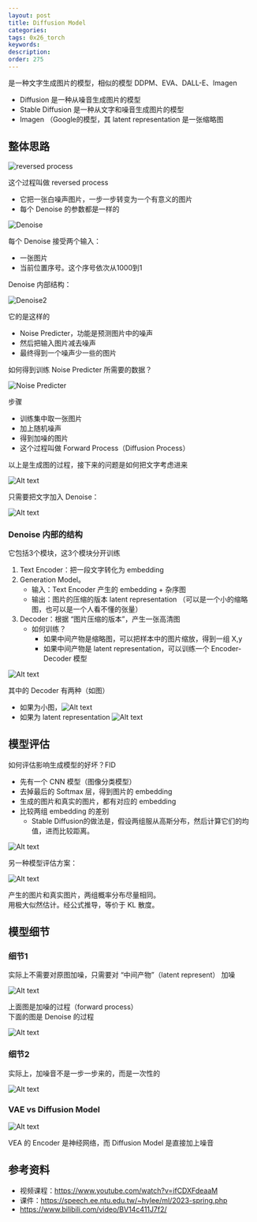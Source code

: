 ```yaml
---
layout: post
title: Diffusion Model
categories:
tags: 0x26_torch
keywords:
description:
order: 275
---
```



是一种文字生成图片的模型，相似的模型 DDPM、EVA、DALL-E、Imagen
- Diffusion 是一种从噪音生成图片的模型
- Stable Diffusion 是一种从文字和噪音生成图片的模型
- Imagen （Google的模型，其 latent representation 是一张缩略图

## 整体思路

![reversed process](/pictures_for_blog/nn/diffusion/1.jpg)


这个过程叫做 reversed process
- 它把一张白噪声图片，一步一步转变为一个有意义的图片
- 每个 Denoise 的参数都是一样的

![Denoise](/pictures_for_blog/nn/diffusion/2.jpg)

每个 Denoise 接受两个输入：
- 一张图片
- 当前位置序号。这个序号依次从1000到1

Denoise 内部结构：

![Denoise2](/pictures_for_blog/nn/diffusion/3.jpg)

它的是这样的
- Noise Predicter，功能是预测图片中的噪声
- 然后把输入图片减去噪声
- 最终得到一个噪声少一些的图片

如何得到训练 Noise Predicter 所需要的数据？

![Noise Predicter](/pictures_for_blog/nn/diffusion/4.jpg)

步骤
- 训练集中取一张图片
- 加上随机噪声
- 得到加噪的图片
- 这个过程叫做 Forward Process（Diffusion Process）

以上是生成图的过程，接下来的问题是如何把文字考虑进来


![Alt text](/pictures_for_blog/nn/diffusion/5.jpg)

只需要把文字加入 Denoise：

![Alt text](/pictures_for_blog/nn/diffusion/6.jpg)

### Denoise 内部的结构

它包括3个模块，这3个模块分开训练
1. Text Encoder：把一段文字转化为 embedding
2. Generation Model。
    - 输入：Text Encoder 产生的 embedding + 杂序图
    - 输出：图片的压缩的版本 latent representation （可以是一个小的缩略图，也可以是一个人看不懂的张量）
3. Decoder：根据 “图片压缩的版本”，产生一张高清图
    - 如何训练？
        - 如果中间产物是缩略图，可以把样本中的图片缩放，得到一组 X,y 
        - 如果中间产物是 latent representation，可以训练一个 Encoder-Decoder 模型





![Alt text](/pictures_for_blog/nn/diffusion/7.jpg)

其中的 Decoder 有两种（如图）

- 如果为小图，![Alt text](/pictures_for_blog/nn/diffusion/10.jpg)
- 如果为 latent representation ![Alt text](/pictures_for_blog/nn/diffusion/11.jpg)





## 模型评估

如何评估影响生成模型的好坏？FID
- 先有一个 CNN 模型（图像分类模型）
- 去掉最后的 Softmax 层，得到图片的 embedding
- 生成的图片和真实的图片，都有对应的 embedding
- 比较两组 embedding 的差别
    - Stable Diffusion的做法是，假设两组服从高斯分布，然后计算它们的均值，进而比较距离。


![Alt text](/pictures_for_blog/nn/diffusion/9.jpg)


另一种模型评估方案：

![Alt text](/pictures_for_blog/nn/diffusion/8.jpg)

产生的图片和真实图片，两组概率分布尽量相同。  
用极大似然估计。经公式推导，等价于 KL 散度。








## 模型细节

### 细节1

实际上不需要对原图加噪，只需要对 “中间产物”（latent represent） 加噪

![Alt text](/pictures_for_blog/nn/diffusion/12.jpg)

上面图是加噪的过程（forward process）  
下面的图是 Denoise 的过程


![Alt text](/pictures_for_blog/nn/diffusion/13.jpg)

### 细节2


实际上，加噪音不是一步一步来的，而是一次性的

![Alt text](/pictures_for_blog/nn/diffusion/14.jpg)



### VAE vs Diffusion Model

![Alt text](/pictures_for_blog/nn/diffusion/15.jpg)


VEA 的 Encoder 是神经网络，而 Diffusion Model 是直接加上噪音 





## 参考资料


- 视频课程：https://www.youtube.com/watch?v=ifCDXFdeaaM
- 课件：https://speech.ee.ntu.edu.tw/~hylee/ml/2023-spring.php
- https://www.bilibili.com/video/BV14c411J7f2/